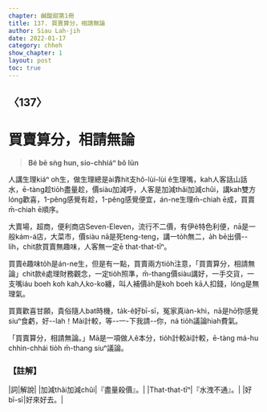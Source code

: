 ```yaml
---
chapter: 鹹酸甜第1冊
title: 137. 買賣算分，相請無論
author: Siau Lah-jih
date: 2022-01-17
category: chheh
show_chapter: 1
layout: post
toc: true
---
```

  
## 〈137〉
# 買賣算分，相請無論
>**Bé bē sǹg hun, sio-chhiáⁿ bô lūn**


人講生理kiáⁿ oh生，做生理總是ài靠hit支hô-lùi-lùi ê生理嘴，kah人客話山話水，ē-tàng趁tio̍h盡量趁，價siàu加減呼，人客是加減thâi加減chûi，講kah雙方lóng歡喜，1-pêng感覺有趁，1-pêng感覺便宜，án-ne生理m̄-chiah ē成，買賣m̄-chiah ē順序。

大賣場，超商，便利商店Seven-Eleven，流行不二價，有伊ê特色利便，nā是一般kám-á店，大菜市，價siàu nā是死teng-teng，講一to̍h無二，a̍h bē出價--lih，chit款買賣無趣味，人客無一定ē that-that-tīⁿ。

買賣ê趣味to̍h是án-ne生，但是有一點，買賣兩方tio̍h注意，「買賣算分，相請無論」chit款ê處理財務觀念，一定tio̍h照準，m̄-thang價siàu講好，一手交貨，一支嘴iáu boeh koh kah人ko-ko纏，叫人補價a̍h是koh boeh kā人扣錢，lóng是無理氣。

買賣歡喜甘願，貴俗隨人bat時機，ta̍k-ê好bī-sī，冤家真iàn-khì，nā是hō͘你感覺siuⁿ食虧，好--lah！Mài計較，等--一-下我請--你，ná tio̍h議論hiah費氣。

「買賣算分，相請無論。」Mā是一項做人ê本分，tio̍h計較ài計較，ē-tàng má-hu chhìn-chhái tio̍h m̄-thang siuⁿ議論。

### 【註解】

|詞|解說|
|加減thâi加減chûi|『盡量殺價』。|
|That-that-tīⁿ|『水洩不通』。|
|好bī-sī|好來好去。|
